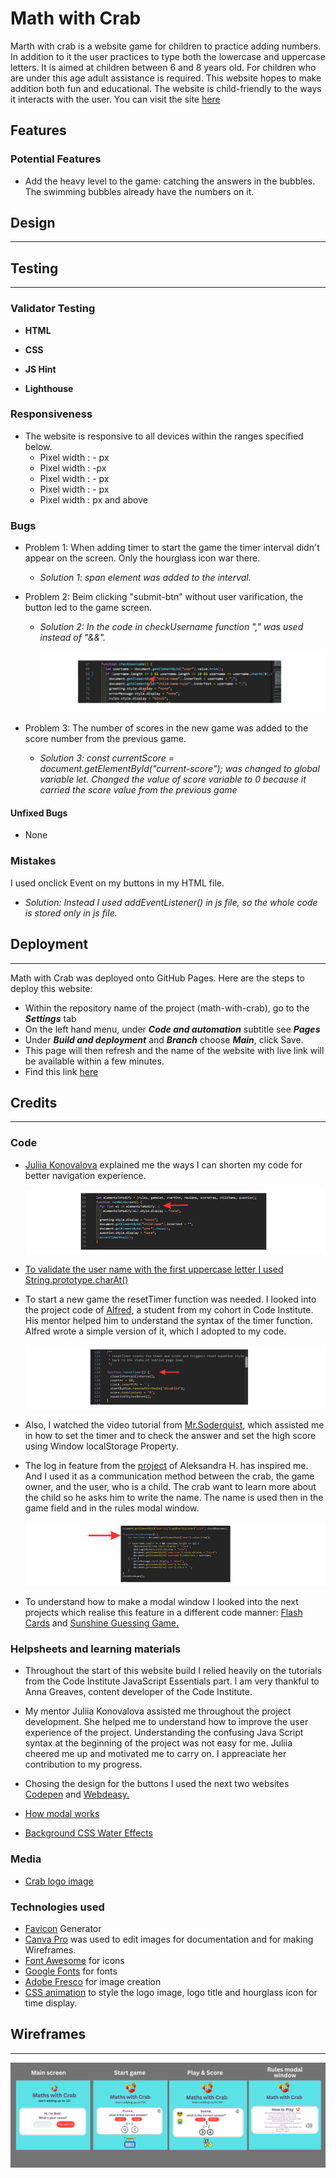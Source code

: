 # Math with Crab

Marth with crab is a website game for children to practice adding numbers. In addition to it the user practices to type both the lowercase and uppercase letters. It is aimed at children between 6 and 8 years old. For children who are under this age adult assistance is required. This website hopes to make addition both fun and educational. The website is child-friendly to the ways it interacts with the user. You can visit the site [here](https://)


## Features 

### **Potential Features**

- Add the heavy level to the game: catching the answers in the bubbles. The swimming bubbles already have the numbers on it.

## Design
------
## Testing
------
### **Validator Testing**

- **HTML**

- **CSS**

- **JS Hint**

- **Lighthouse**

### **Responsiveness**

- The website is responsive to all devices within the ranges specified below.
    - Pixel width :  - px
    - Pixel width :  -px
    - Pixel width :  - px
    - Pixel width :  - px
    - Pixel width : px and above

### **Bugs**

- Problem 1:  When adding timer to start the game the timer interval didn't appear on the screen. Only the hourglass icon war there.
  - *Solution 1: span element was added to the interval.*

- Problem 2: Beim clicking "submit-btn" without user varification, the button led to the game screen.
  - *Solution 2: In the code in checkUsername function "," was used instead of "&&".*

    ![bug 2](/documentation/bag-two.png)

- Problem 3:  The number of scores in the new game was added to the score number from the previous game.
  - *Solution 3: const currentScore = document.getElementById("current-score"); was changed to global variable let. Changed the value of score variable to 0 because it carried the score value from the previous game*


#### **Unfixed Bugs**

- None

### Mistakes

I used onclick Event on my buttons in my HTML file.
    
- *Solution: Instead I used addEventListener() in js file, so the whole code is stored only in js file.*

## Deployment
------
Math with Crab was deployed onto GitHub Pages. Here are the steps to deploy this website:

- Within the repository name of the project (math-with-crab), go to the ***Settings*** tab
- On the left hand menu, under ***Code and automation*** subtitle see ***Pages***
- Under ***Build and deployment*** and ***Branch*** choose ***Main***, click Save.
- This page will then refresh and the name of the website with live link will be available within a few minutes.
- Find this link [here]()

## Credits 
------
### **Code**

- [Juliia Konovalova](https://github.com/IuliiaKonovalova) explained me the ways I can shorten my code for better navigation experience.

  ![shorten the java script code](/documentation/shorten-code.png)

- [To validate the user name with the first uppercase letter I used String.prototype.charAt()](https://developer.mozilla.org/en-US/docs/Web/JavaScript/Reference/Global_Objects/String/charAt)

- To start a new game the resetTimer function was needed. I looked into the project code of [Alfred](https://github.com/AlfredA93), a student from my cohort in Code Institute. His mentor helped him to understand the syntax of the timer function. Alfred wrote a simple version of it, which I adopted to my code. 

  ![timer credit](/documentation/reset-timer.png)

- Also, I watched the video tutorial from [Mr.Soderquist](https://www.youtube.com/channel/UCoL-30L7NMRNzwiHUqSYCVQ), which assisted me in how to set the timer and to check the answer and set the high score using Window localStorage Property.

- The log in feature from the [project](https://aleksandracodes.github.io/CI_PP2_SunshineGuessing/index.html) of Aleksandra H. has inspired me. And I used it as a communication method between the crab, the game owner, and the user, who is a child. The crab want to learn more about the child so he asks him to write the name. The name is used then in the game field and in the rules modal window. 

  ![User varification](/documentation/log-in-code.png)

- To understand how to make a modal window I looked into the next projects which realise this feature in a different code manner: [Flash Cards](https://github.com/IuliiaKonovalova/flash_cards) and [Sunshine Guessing Game.](https://aleksandracodes.github.io/CI_PP2_SunshineGuessing/index.html)

### **Helpsheets and learning materials**

- Throughout the start of this website build I relied heavily on the tutorials from the Code Institute JavaScript Essentials part. I am very thankful to Anna Greaves, content developer of the Code Institute.

- My mentor Juliia Konovalova assisted me throughout the project development. She helped me to understand how to improve the user experience of the project. Understanding the confusing Java Script syntax at the beginning of the project was not easy for me. Juliia cheered me up and motivated me to carry on. I appreaciate her contribution to my progress.

- Chosing the design for the buttons I used the next two websites [Codepen](https://codepen.io/) and [Webdeasy.](https://webdeasy.de/top-css-buttons/?utm_content=cmp-true&fbclid=IwAR0_wlgRsKiVloPtwRA7IKqEeEYxZQ31WEMD4tyNR4oiWItjKSKOrfOLh4E)

- [How modal works](https://getbootstrap.com/docs/5.0/components/modal/#live-demo)

- [Background CSS Water Effects](https://freefrontend.com/css-water-effects/)


### **Media**

- [Crab logo image](https://pixabay.com/de/illustrations/krabbe-animation-musik-spielen-7918611/?fbclid=IwAR2OvWkPVaVlLdqZFJ0IVmyrboZSHhJ2SDaS9CNDwVkuklVTwmSalw0QMyo)


### **Technologies used**

- [Favicon](https://favicon.io/favicon-converter/) Generator 
- [Canva Pro](https://www.canva.com/) was used to edit images for documentation and for making Wireframes.
- [Font Awesome](https://fontawesome.com/) for icons
- [Google Fonts](https://fonts.google.com/) for fonts
- [Adobe Fresco](https://www.adobe.com/products/fresco.html) for image creation
- [CSS animation](https://www.w3schools.com/css/css3_animations.asp) to style the logo image, logo title and hourglass icon for time display.

## Wireframes
------
![Wireframe](/documentation/set-wireframe.png)

